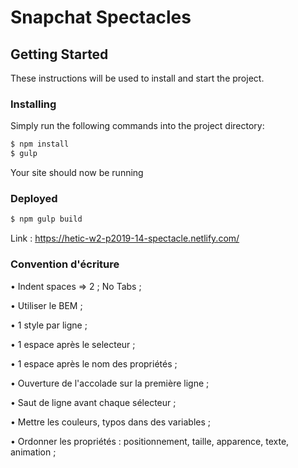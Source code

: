 # Snapchat Spectacles

## Getting Started

These instructions will be used to install and start the project.

### Installing

Simply run the following commands into the project directory:
```sh
$ npm install
$ gulp
```
Your site should now be running

### Deployed
```sh
$ npm gulp build
```
Link : https://hetic-w2-p2019-14-spectacle.netlify.com/

### Convention d'écriture

• Indent spaces => 2 ; No Tabs ; 

• Utiliser le BEM ;

• 1 style par ligne ;

• 1 espace après le selecteur ;

• 1 espace après le nom des propriétés ;

• Ouverture de l'accolade sur la première ligne ;

• Saut de ligne avant chaque sélecteur ;

• Mettre les couleurs, typos dans des variables ;

• Ordonner les propriétés : positionnement, taille, apparence, texte, animation ;

